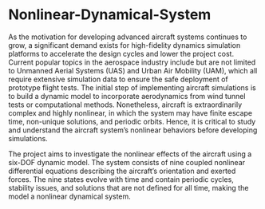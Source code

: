 # Nonlinear-Dynamical-System
As the motivation for developing advanced aircraft systems continues to grow, a significant demand exists for high-fidelity dynamics simulation platforms to accelerate the design cycles and lower the project cost. Current popular topics in the aerospace industry include but are not limited to Unmanned Aerial Systems (UAS) and Urban Air Mobility (UAM), which all require extensive simulation data to ensure the safe deployment of prototype flight tests. The initial step of implementing aircraft simulations is to build a dynamic model to incorporate aerodynamics from wind tunnel tests or computational methods. Nonetheless, aircraft is extraordinarily complex and highly nonlinear, in which the system may have finite escape time, non-unique solutions, and periodic orbits. Hence, it is critical to study and understand the aircraft system’s nonlinear behaviors before developing simulations.

The project aims to investigate the nonlinear effects of the aircraft using a six-DOF dynamic model. The system consists of nine coupled nonlinear differential equations describing the aircraft’s orientation and exerted forces. The nine states evolve with time and contain periodic cycles, stability issues, and solutions that are not defined for all time, making the model a nonlinear dynamical system.
